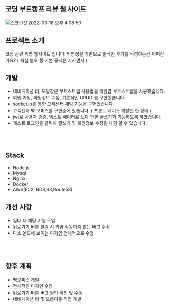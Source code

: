 ## 코딩 부트캠프 리뷰 웹 사이트

![스크린샷 2022-03-18 오후 4 08 50](https://user-images.githubusercontent.com/74460103/158953583-54021619-f4d8-4a5c-a68d-0127915a396d.png)


## 프로젝트 소개
코딩 관련 익명 웹사이트 입니다. 익명성을 기반으로 솔직한 후기를 작성하는건 어떠신가요? ( 욕설,혐오 등 기본 규칙은 지키면서 )


## 개발

- 네비게이션 바, 모달창은 부트스트랩 사용법을 익힐겸 부트스트랩을 사용했습니다.
- 회원 가입, 회원정보 수정, 기본적인 CRUD 를 구현했습니다.
- [socket.io](http://socket.io)를 통한 고객센터 채팅 기능을 구현했습니다.
- 고객센터 백 오피스를 구현중에 있습니다. ( 프론트 베이스 개발만 한 상태 )
- jwt로 사용자 검증, 텍스트 에디터로 보다 편한 글쓰기가 가능하도록 하였습니다.
- 게스트 로그인을 클릭해 글쓰기 및 회원정보 수정을 체험 할 수 있습니다.

<br>
</br>

## Stack

- Node.js
- Mysql
- Nginx
- Docker
- AWS(EC2, RDS,S3,Route53)


## 개선 사항
- 일대 다 채팅 기능 도입
- 뒤로가기 버튼 클릭 시 가끔 작동하지 않는 버그 수정
- 다소 올드해 보이는 디자인 전체적으로 수정


<br>
</br>

## 향후 계획
- 백오피스 개발
- 전체적인 디자인 수정
- 뒤로가기 버튼 버그 원인 확인 및 수정
- 네비게이션 바 및 드롭다운 직접 개발
